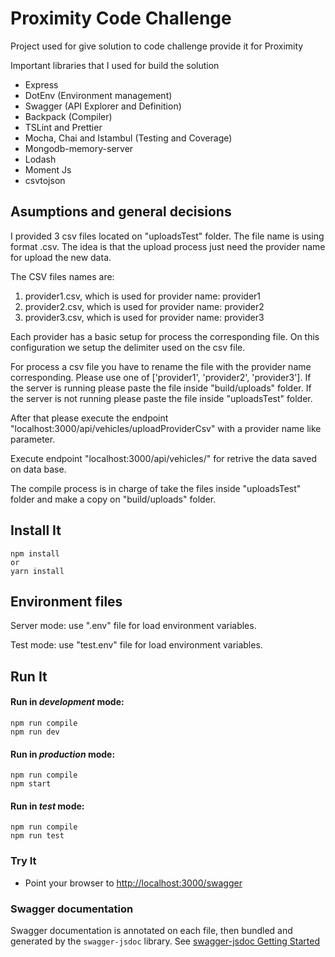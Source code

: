 # Proximity Code Challenge

Project used for give solution to code challenge provide it for Proximity

Important libraries that I used for build the solution

- Express
- DotEnv (Environment management)
- Swagger (API Explorer and Definition)
- Backpack (Compiler)
- TSLint and Prettier
- Mocha, Chai and Istambul (Testing and Coverage)
- Mongodb-memory-server
- Lodash
- Moment Js
- csvtojson

## Asumptions and general decisions

I provided 3 csv files located on "uploadsTest" folder.
The file name is using format <provider name>.csv. The idea is that the upload process just need the provider name for upload the new data.

The CSV files names are:

1. provider1.csv, which is used for provider name: provider1
2. provider2.csv, which is used for provider name: provider2
3. provider3.csv, which is used for provider name: provider3

Each provider has a basic setup for process the corresponding file. On this configuration we setup the delimiter used on the csv file.

For process a csv file you have to rename the file with the provider name corresponding. Please use one of ['provider1', 'provider2', 'provider3'].
If the server is running please paste the file inside "build/uploads" folder.
If the server is not running please paste the file inside "uploadsTest" folder.

After that please execute the endpoint "localhost:3000/api/vehicles/uploadProviderCsv" with a provider name like parameter.

Execute endpoint "localhost:3000/api/vehicles/" for retrive the data saved on data base.

The compile process is in charge of take the files inside "uploadsTest" folder and make a copy on "build/uploads" folder.

## Install It

```
npm install
or
yarn install
```

## Environment files

Server mode: use ".env" file for load environment variables.

Test mode: use "test.env" file for load environment variables.

## Run It

#### Run in _development_ mode:

```
npm run compile
npm run dev
```

#### Run in _production_ mode:

```
npm run compile
npm start
```

#### Run in _test_ mode:

```
npm run compile
npm run test
```

### Try It

- Point your browser to [http://localhost:3000/swagger](http://localhost:3000/swagger)

### Swagger documentation

Swagger documentation is annotated on each file, then bundled and generated by the `swagger-jsdoc` library. See [swagger-jsdoc Getting Started](https://github.com/Surnet/swagger-jsdoc/blob/master/docs/GETTING-STARTED.md)
